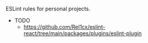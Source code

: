 ESLint rules for personal projects.

- TODO
  - https://github.com/Rel1cx/eslint-react/tree/main/packages/plugins/eslint-plugin
